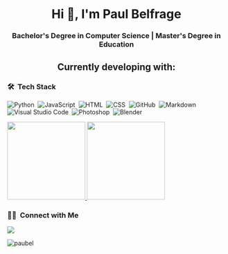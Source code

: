 <h1 align="center">Hi 👋, I'm Paul Belfrage</h1>
<h3 align="center">Bachelor's Degree in Computer Science | Master's Degree in Education</h3>

<h2 align="center"> Currently developing with: </h2>

### 🛠 &nbsp;Tech Stack
![Python](https://img.shields.io/badge/-Python-05122A?style=flat&logo=python)&nbsp;
![JavaScript](https://img.shields.io/badge/-JavaScript-05122A?style=flat&logo=javascript)&nbsp;
![HTML](https://img.shields.io/badge/-HTML-05122A?style=flat&logo=HTML5)&nbsp;
![CSS](https://img.shields.io/badge/-CSS-05122A?style=flat&logo=CSS3&logoColor=1572B6)&nbsp;
![GitHub](https://img.shields.io/badge/-GitHub-05122A?style=flat&logo=github)&nbsp;
![Markdown](https://img.shields.io/badge/-Markdown-05122A?style=flat&logo=markdown)\
![Visual Studio Code](https://img.shields.io/badge/-Visual%20Studio%20Code-05122A?style=flat&logo=visual-studio-code&logoColor=007ACC)&nbsp;
![Photoshop](https://img.shields.io/badge/-Photoshop-05122A?style=flat&logo=adobe-photoshop)&nbsp;
![Blender](https://img.shields.io/badge/blender-%23F5792A.svg?style=for-the-badge&logo=blender&logoColor=white)&nbsp;




<p>
<a href="https://github.com/paubel">
  <img height="180em" src="https://github-readme-stats.vercel.app/api?username=paubel&show_icons=true&theme=radical" />
  <img height="180em" src="https://github-readme-stats-eight-theta.vercel.app/api/top-langs/?username=paubel&theme=radical&layout=compact&exclude_lang=java+r" />
</a>
</p>

<h3> 🤝🏻 &nbsp;Connect with Me </h3>

<p align="center">

<a href="https://www.linkedin.com/in/paubelfrage/" target="_blank"><img src="https://img.shields.io/badge/-Paul%20Belfrage-0077B5?style=flat-square&logo=Linkedin&logoColor=white"/></a>


</p>

<p align="left"> <img src="https://komarev.com/ghpvc/?username=paubel&label=Profile%20views&color=0e75b6&style=flat" alt="paubel" /> </p>
